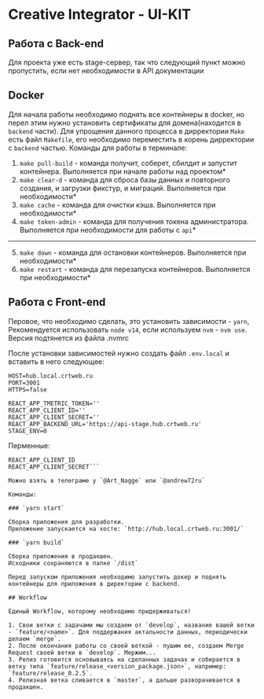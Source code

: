 # Creative Integrator - UI-KIT
## Работа с Back-end

Для проекта уже есть stage-сервер, так что следующий пункт можно пропустить, если нет необходимости в API документации

## Docker

Для начала работы необходимо поднять все контейнеры в docker, но перел этим нужно установить сертификаты для домена(находится в `backend` части).
Для упрощения данного процесса в дирректории `Make` есть файл `Makefile`, его необходимо переместить в корень дирректории с `backend` частью.
Команды для работы в терминале:

1. `make pull-build` - команда получит, соберет, сбилдит и запустит контейнера. Выполняется при начале работы над проектом\*
2. `make clear-d` - команда для сброса базы данных и повторного создания, и загрузки фикстур, и миграций. Выполняется при необходимости\*
3. `make cache` - команда для очистки кэша. Выполняется при необходимости\*
4. `make token-admin` - команда для получения токена администратора. Выполняется при необходимости для работы с `api`\*

---

5. `make down` - команда для остановки контейнеров. Выполняется при необходимости\*
6. `make restart` - команда для перезапуска контейнеров. Выполняется при необходимости\*

## Работа с Front-end

Перовое, что необходимо сделать, это установить зависимости - `yarn`,
Рекомендуется использовать `node v14`, если используем `nvm` - `nvm use`. Версия подтянется из файла .nvmrc

После установки зависимостей нужно создать файл `.env.local` и вставить в него следующее:

```
HOST=hub.local.crtweb.ru
PORT=3001
HTTPS=false

REACT_APP_TMETRIC_TOKEN=''
REACT_APP_CLIENT_ID=''
REACT_APP_CLIENT_SECRET=''
REACT_APP_BACKEND_URL='https://api-stage.hub.crtweb.ru'
STAGE_ENV=0
```

Перменные:

````REACT_APP_TMETRIC_TOKEN
REACT_APP_CLIENT_ID
REACT_APP_CLIENT_SECRET```

Можно взять в телеграме у `@Art_Nagge` или `@andrew72ru`

Команды:

### `yarn start`

Сборка приложения для разработки.
Приложение запускается на хосте: `http://hub.local.crtweb.ru:3001/`

### `yarn build`

Сборка приложения в продакшен.
Исходники сохраняются в папке `/dist`

Перед запуском приложения необходимо запустить докер и поднять контейнеры для приложения в директории с backend.

## Workflow

Единый Workflow, которому необходимо придерживаться!

1. Свои ветки с задачами мы создаем от `develop`, название вашей ветки - `feature/<name>`. Для поддержания актальности данных, периодически делаем `merge`.
2. После окончания работы со своей веткой - пушим ее, создаем Merge Request своей ветки в `develop`. Мержим...
3. Релиз готовится основываясь на сделанных задачах и собирается в ветку типа `feature/release_<version_package.json>`, например: `feature/release_0.2.5`.
4. Релизная ветка сливается в `master`, а дальше разворачивается в продакшен.
````
